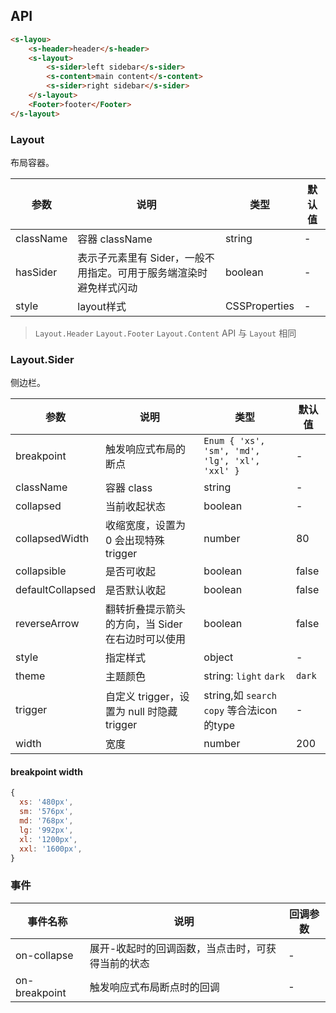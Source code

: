 ## API

```html
<s-layou>
    <s-header>header</s-header>
    <s-layout>
        <s-sider>left sidebar</s-sider>
        <s-content>main content</s-content>
        <s-sider>right sidebar</s-sider>
    </s-layout>
    <Footer>footer</Footer>
</s-layout>
```

### Layout

布局容器。

| 参数 | 说明 | 类型 | 默认值 |
| --- | --- | --- | --- |
| className | 容器 className | string | - |
| hasSider | 表示子元素里有 Sider，一般不用指定。可用于服务端渲染时避免样式闪动 | boolean | - |
| style | layout样式 | CSSProperties | - |

> `Layout.Header` `Layout.Footer` `Layout.Content` API 与 `Layout` 相同

### Layout.Sider

侧边栏。

| 参数 | 说明 | 类型 | 默认值 |
| --- | --- | --- | --- |
| breakpoint | 触发响应式布局的断点 | `Enum { 'xs', 'sm', 'md', 'lg', 'xl', 'xxl' }` | - |
| className | 容器 class | string | - |
| collapsed | 当前收起状态 | boolean | - |
| collapsedWidth | 收缩宽度，设置为 0 会出现特殊 trigger | number | 80 |
| collapsible | 是否可收起 | boolean | false |
| defaultCollapsed | 是否默认收起 | boolean | false |
| reverseArrow | 翻转折叠提示箭头的方向，当 Sider 在右边时可以使用 | boolean | false |
| style | 指定样式 | object | - |
| theme | 主题颜色 | string: `light` `dark` | `dark` |
| trigger | 自定义 trigger，设置为 null 时隐藏 trigger | string,如 `search` `copy` 等合法icon的type | - |
| width | 宽度 | number | 200 |

#### breakpoint width

```js
{
  xs: '480px',
  sm: '576px',
  md: '768px',
  lg: '992px',
  xl: '1200px',
  xxl: '1600px',
}

```

### 事件
| 事件名称 | 说明 | 回调参数 |
| --- | --- | --- |
| on-collapse | 展开-收起时的回调函数，当点击时，可获得当前的状态 | - |
| on-breakpoint | 触发响应式布局断点时的回调 | - |
